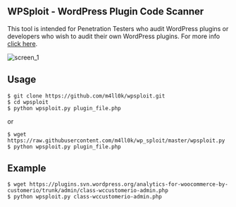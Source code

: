 ## WPSploit - WordPress Plugin Code Scanner

This tool is intended for Penetration Testers who audit WordPress plugins or developers who wish to audit their own WordPress plugins. For more info [click here](https://github.com/ethicalhack3r/wordpress_plugin_security_testing_cheat_sheet).

![screen_1](https://raw.githubusercontent.com/m4ll0k/wp_sploit/master/screen_1.png)

## Usage
```
$ git clone https://github.com/m4ll0k/wpsploit.git
$ cd wpsploit
$ python wpsploit.py plugin_file.php
```
or

```
$ wget https://raw.githubusercontent.com/m4ll0k/wp_sploit/master/wpsploit.py
$ python wpsploit.py plugin_file.php
```

## Example

```
$ wget https://plugins.svn.wordpress.org/analytics-for-woocommerce-by-customerio/trunk/admin/class-wccustomerio-admin.php
$ python wpsploit.py class-wccustomerio-admin.php
```
